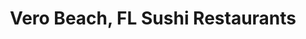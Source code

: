 ---
layout: city
title: Vero Beach, FL Sushi Restaurants
permalink: /florida/vero-beach/
stateAbbr: FL
stateName: Florida
cityName: Vero Beach
---